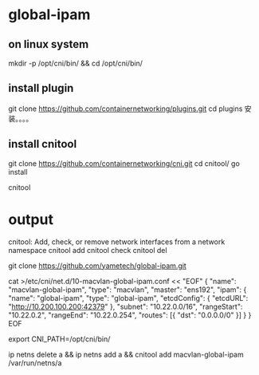 # global-ipam

## on linux system

mkdir -p /opt/cni/bin/ && cd  /opt/cni/bin/

## install plugin

git clone https://github.com/containernetworking/plugins.git
cd plugins
安装。。。。


## install cnitool

git clone https://github.com/containernetworking/cni.git
cd cnitool/
go install

cnitool

# output
cnitool: Add, check, or remove network interfaces from a network namespace
cnitool add   <net> <netns>
cnitool check <net> <netns>
cnitool del   <net> <netns>




git clone https://github.com/yametech/global-ipam.git


cat >/etc/cni/net.d/10-macvlan-global-ipam.conf  << "EOF"
{
    "name": "macvlan-global-ipam",
    "type": "macvlan",
    "master": "ens192",
    "ipam": {
        "name": "global-ipam",
        "type": "global-ipam",
        "etcdConfig": {
        "etcdURL": "http://10.200.100.200:42379"
        },
        "subnet": "10.22.0.0/16",
        "rangeStart": "10.22.0.2",
        "rangeEnd": "10.22.0.254",
        "routes": [{ "dst": "0.0.0.0/0" }]
    }
}
EOF


export CNI_PATH=/opt/cni/bin/

ip netns delete a && ip netns add a && cnitool add macvlan-global-ipam /var/run/netns/a

